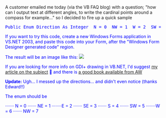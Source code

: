 A customer emailed me today (via the VB FAQ blog) with a question; "how can I output text at different angles, to write the cardinal points around a compass for example..." so I decided to fire up a quick sample

<pre><font color="blue" family="Microsoft Sans Serif">Public <font color="blue" family="Microsoft Sans Serif">Enum Direction <font color="blue" family="Microsoft Sans Serif">As <font color="blue" family="Microsoft Sans Serif">Integer  N = 0  NW = 1  W = 2  SW = 3  S = 4  SE = 5  E = 6  NE = 7 <font color="blue" family="Microsoft Sans Serif">End <font color="blue" family="Microsoft Sans Serif">Enum <font color="blue" family="Microsoft Sans Serif">Protected <font color="blue" family="Microsoft Sans Serif">Overrides <font color="blue" family="Microsoft Sans Serif">Sub OnPaint(<font color="blue" family="Microsoft Sans Serif">ByVal e <font color="blue" family="Microsoft Sans Serif">As System.Windows.Forms.PaintEventArgs)  e.Graphics.<font color="blue" family="Microsoft Sans Serif">Clear(<font color="blue" family="Microsoft Sans Serif">Me.BackColor)  <font color="blue" family="Microsoft Sans Serif">Dim bounds <font color="blue" family="Microsoft Sans Serif">As Rectangle  <font color="blue" family="Microsoft Sans Serif">Dim g <font color="blue" family="Microsoft Sans Serif">As Graphics  <font color="blue" family="Microsoft Sans Serif">Dim rotation <font color="blue" family="Microsoft Sans Serif">As <font color="blue" family="Microsoft Sans Serif">Single = 0  g = e.Graphics  bounds = <font color="blue" family="Microsoft Sans Serif">New Rectangle(50, 50, <font color="blue" family="Microsoft Sans Serif">Me.Width - 100, <font color="blue" family="Microsoft Sans Serif">Me.Height - 100)  <font color="blue" family="Microsoft Sans Serif">Dim rect <font color="blue" family="Microsoft Sans Serif">As System.Drawing.RectangleF  g.DrawEllipse(Pens.Black, bounds)  <font color="blue" family="Microsoft Sans Serif">Dim myMatrix <font color="blue" family="Microsoft Sans Serif">As Drawing2D.Matrix  <font color="blue" family="Microsoft Sans Serif">Dim sf <font color="blue" family="Microsoft Sans Serif">As <font color="blue" family="Microsoft Sans Serif">New StringFormat(StringFormatFlags.NoWrap)  sf.Alignment = StringAlignment.Center  myMatrix = g.Transform()  rect = <font color="blue" family="Microsoft Sans Serif">New System.Drawing.RectangleF(bounds.X, bounds.Y, bounds.Width, bounds.Height)  <font color="blue" family="Microsoft Sans Serif">For i <font color="blue" family="Microsoft Sans Serif">As <font color="blue" family="Microsoft Sans Serif">Integer = 0 <font color="blue" family="Microsoft Sans Serif">To 7    <font color="blue" family="Microsoft Sans Serif">If i &gt; 0 <font color="blue" family="Microsoft Sans Serif">Then      myMatrix.RotateAt(45, <font color="blue" family="Microsoft Sans Serif">New PointF(<font color="blue" family="Microsoft Sans Serif">Me.Width / 2, <font color="blue" family="Microsoft Sans Serif">Me.Height / 2), Drawing.Drawing2D.MatrixOrder.Append)      g.Transform = myMatrix    <font color="blue" family="Microsoft Sans Serif">End <font color="blue" family="Microsoft Sans Serif">If    <font color="blue" family="Microsoft Sans Serif">Dim directionString <font color="blue" family="Microsoft Sans Serif">As <font color="blue" family="Microsoft Sans Serif">String    directionString = System.<font color="blue" family="Microsoft Sans Serif">Enum.GetName(<font color="blue" family="Microsoft Sans Serif">GetType(Direction), i)    g.DrawString(directionString, <font color="blue" family="Microsoft Sans Serif">New Font(<font color="red" family="Microsoft Sans Serif">"Arial", 12, FontStyle.Bold), Brushes.Black, rect, sf)  <font color="blue" family="Microsoft Sans Serif">Next <font color="blue" family="Microsoft Sans Serif">End <font color="blue" family="Microsoft Sans Serif">Sub </pre>



If you want to try this code, create a new Windows Forms application in VS.NET 2003, and paste this code into your Form, after the "Windows Form Designer generated code" region.

The result will be an image like this: ![](http://msdn.microsoft.com/vbasic/art/compass.png)

If you are looking for more info on GDI+ drawing in VB.NET, I'd suggest [my article on the subject](http://msdn.microsoft.com/library/en-us/dndotnet/html/designsurface.asp) 🙂 and there is [a good book available from AW](http://www.amazon.com/exec/obidos/ASIN/0321160770/duncanmackenz-20?dev-t=mason-wrapper%26camp=2025%26link_code=xm2)

**Update:** Ugh... I messed up the directions... and didn't even notice (thanks Edward!!)

The enum should be

······· N = 0
······· NE = 1
········E = 2
······· SE = 3
······· S = 4
······· SW = 5
········W = 6
······· NW = 7